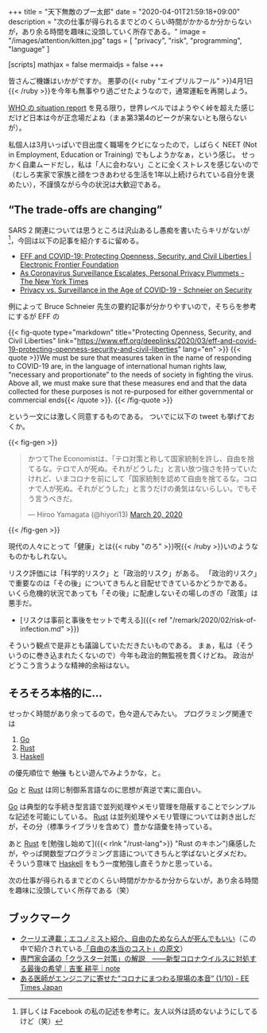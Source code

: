 +++
title = "天下無敵のプー太郎"
date =  "2020-04-01T21:59:18+09:00"
description = "次の仕事が得られるまでどのくらい時間がかかるか分からないが，あり余る時間を趣味に没頭していく所存である。"
image = "/images/attention/kitten.jpg"
tags = [ "privacy", "risk", "programming", "language" ]

[scripts]
  mathjax = false
  mermaidjs = false
+++

皆さんご機嫌はいかがですか。
悪夢の{{< ruby "エイプリルフール" >}}4月1日{{< /ruby >}}を今年も無事やり過ごせたようなので，通常運転を再開しよう。

[WHO の situation report](https://www.who.int/emergencies/diseases/novel-coronavirus-2019/situation-reports "Situation reports") を見る限り，世界レベルではようやく峠を超えた感じだけど日本は今が正念場だよね（まぁ第3第4のピークが来ないとも限らないが）。

私個人は3月いっぱいで目出度く職場をクビになったので，しばらく NEET (Not in Employment, Education or Training) でもしようかなぁ，という感じ。
せっかく自粛ムードだし，私は「人に会わない」ことに全くストレスを感じないので（むしろ実家で家族と顔をつきあわせる生活を1年以上続けられている自分を褒めたい），不謹慎ながら今の状況は大歓迎である。

## “The trade-offs are changing”

SARS 2 関連については思うところは沢山あるし愚痴を書いたらキリがないが[^fb1]，今回は以下の記事を紹介するに留める。

[^fb1]: 詳しくは Facebook の私の記述を参考に。友人以外は読めないようにしてるけど（笑）

- [EFF and COVID-19: Protecting Openness, Security, and Civil Liberties | Electronic Frontier Foundation](https://www.eff.org/deeplinks/2020/03/eff-and-covid-19-protecting-openness-security-and-civil-liberties)
- [As Coronavirus Surveillance Escalates, Personal Privacy Plummets - The New York Times](https://www.nytimes.com/2020/03/23/technology/coronavirus-surveillance-tracking-privacy.html)
- [Privacy vs. Surveillance in the Age of COVID-19 - Schneier on Security](https://www.schneier.com/blog/archives/2020/03/privacy_vs_surv.html)

例によって Bruce Schneier 先生の要約記事が分かりやすいので，そちらを参考にするが EFF の

{{< fig-quote type="markdown" title="Protecting Openness, Security, and Civil Liberties" link="https://www.eff.org/deeplinks/2020/03/eff-and-covid-19-protecting-openness-security-and-civil-liberties" lang="en" >}}
{{< quote >}}We must be sure that measures taken in the name of responding to COVID-19 are, in the language of international human rights law, “necessary and proportionate” to the needs of society in fighting the virus. Above all, we must make sure that these measures end and that the data collected for these purposes is not re-purposed for either governmental or commercial ends{{< /quote >}}.
{{< /fig-quote >}}

という一文には激しく同意するものである。
ついでに以下の tweet も挙げておくか。

{{< fig-gen >}}
<blockquote class="twitter-tweet"><p lang="ja" dir="ltr">かつてThe Economistは、「テロ対策と称して国家統制を許し、自由を捨てるな。テロで人が死ぬ。それがどうした」と言い放つ強さを持っていたけれど、いまコロナを前にして「国家統制を認めて自由を捨てるな。コロナで人が死ぬ。それがどうした」と言うだけの勇気はないらしい。でもそう言うべきだ。</p>&mdash; Hiroo Yamagata (@hiyori13) <a href="https://twitter.com/hiyori13/status/1240969104409817091?ref_src=twsrc%5Etfw">March 20, 2020</a></blockquote>
{{< /fig-gen >}}

現代の人々にとって「健康」とは{{< ruby "のろ" >}}呪{{< /ruby >}}いのようなものかもしれない。

リスク評価には「科学的リスク」と「政治的リスク」がある。
「政治的リスク」で重要なのは「その後」についてきちんと目配せできているかどうかである。
いくら危機的状況であっても「その後」に配慮しないその場しのぎの「政策」は悪手だ。

- [リスクは事前と事後をセットで考える]({{< ref "/remark/2020/02/risk-of-infection.md" >}})

そういう観点で是非とも議論していただきたいものである。
まぁ，私は（そういうのに巻き込まれたくないので）今年も政治的無監視を貫くけどね。
政治がどうこう言うような精神的余裕はない。

## そろそろ本格的に...

せっかく時間があり余ってるので，色々遊んでみたい。
プログラミング関連では

1. [Go]
2. [Rust]
3. [Haskell]

の優先順位で ~~勉強~~ もとい遊んでみようかな，と。

[Go] と [Rust] は同じ制御系言語なのに思想が真逆で実に面白い。

[Go] は典型的な手続き型言語で並列処理やメモリ管理を隠蔽することでシンプルな記述を可能にしている。
[Rust] は並列処理やメモリ管理については剥き出しだが，その分（標準ライブラリを含めて）豊かな語彙を持っている。

あと [Rust] を[勉強し始めて]({{< rlnk "/rust-lang">}} "Rust のキホン")痛感したが，やっぱ関数型プログラミング言語についてきちんと学ばないとダメだわ。
そういう意味で [Haskell] をもう一度勉強し直そうかと思っている。

次の仕事が得られるまでどのくらい時間がかかるか分からないが，あり余る時間を趣味に没頭していく所存である（笑）

## ブックマーク

- [クーリエ連載；エコノミスト紹介、自由のためなら人が死んでもいい](http://cruel.org/economist/courier200712.html)（この中で紹介されている[「自由の本当のコスト」の原文](https://www.economist.com/leaders/2007/09/20/the-real-price-of-freedom "The real price of freedom - Civil liberties under threat")）
- [専門家会議の「クラスター対策」の解説　――新型コロナウイルスに対処する最後の希望｜吉峯 耕平｜note](https://note.com/kyoshimine/n/n6bf078a369f9)
- [ある医師がエンジニアに寄せた“コロナにまつわる現場の本音” (1/10) - EE Times Japan](https://eetimes.jp/ee/articles/2003/25/news053.html)

[Go]: https://golang.org/ "The Go Programming Language"
[Rust]: https://www.rust-lang.org/ "Rust Programming Language"
[Haskell]: https://www.haskell.org/ "Haskell Language"
